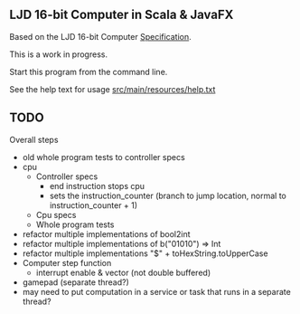LJD 16-bit Computer in Scala & JavaFX
-------------------------------------

Based on the LJD 16-bit Computer
[Specification](https://github.com/lj-ditrapani/16-bit-computer-specification).

This is a work in progress.

Start this program from the command line.

See the help text for usage [src/main/resources/help.txt](src/main/resources/help.txt)


TODO
----

Overall steps
- old whole program tests to controller specs
- cpu
    - Controller specs
      - end instruction stops cpu
      - sets the instruction_counter
        (branch to jump location, normal to instruction_counter + 1)
    - Cpu specs
    - Whole program tests
- refactor multiple implementations of bool2int
- refactor multiple implementations of b("01010") => Int
- refactor multiple implementations "$" + toHexString.toUpperCase
- Computer step function
    - interrupt enable & vector (not double buffered)
- gamepad (separate thread?)
- may need to put computation in a service or task
  that runs in a separate thread?

